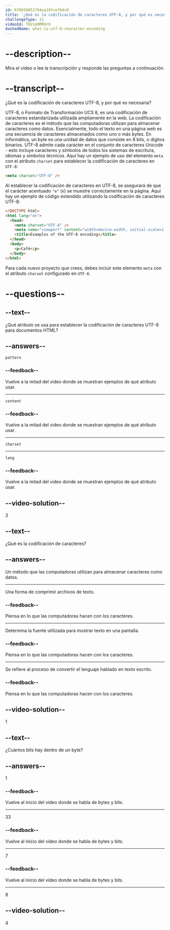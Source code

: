 ```yaml
---
id: 670839051794aa19fcef6dc8
title: '¿Qué es la codificación de caracteres UTF-8, y por qué es necesaria?'
challengeType: 11
videoId: T0VimOMROr8
dashedName: what-is-utf-8-character-encoding
---
```


# --description--

Mira el video o lee la transcripción y responde las preguntas a continuación.

# --transcript--

¿Qué es la codificación de caracteres UTF-8, y por qué es necesaria?

UTF-8, o Formato de Transformación UCS 8, es una codificación de caracteres estandarizada utilizada ampliamente en la web. La codificación de caracteres es el método que las computadoras utilizan para almacenar caracteres como datos. Esencialmente, todo el texto en una página web es una secuencia de caracteres almacenados como uno o más bytes. En informática, un byte es una unidad de datos que consiste en 8 bits, o dígitos binarios. UTF-8 admite cada carácter en el conjunto de caracteres Unicode - esto incluye caracteres y símbolos de todos los sistemas de escritura, idiomas y símbolos técnicos. Aquí hay un ejemplo de uso del elemento `meta` con el atributo `charset` para establecer la codificación de caracteres en `UTF-8`:

```html
<meta charset="UTF-8" />
```

Al establecer la codificación de caracteres en UTF-8, se asegurará de que el carácter acentuado `"e"` (`é`) se muestre correctamente en la página. Aquí hay un ejemplo de código extendido utilizando la codificación de caracteres UTF-8:

```html
<!DOCTYPE html>
<html lang="en">
  <head>
    <meta charset="UTF-8" />
    <meta name="viewport" content="width=device-width, initial-scale=1.0" />
    <title>Examples of the UTF-8 encoding</title>
  </head>
  <body>
    <p>Café</p>
  </body>
</html>
```

Para cada nuevo proyecto que crees, debes incluir este elemento `meta` con el atributo `charset` configurado en `UTF-8`.

# --questions--

## --text--

¿Qué atributo se usa para establecer la codificación de caracteres UTF-8 para documentos HTML?

## --answers--

`pattern`

### --feedback--

Vuelve a la mitad del video donde se muestran ejemplos de qué atributo usar.

---

`content`

### --feedback--

Vuelve a la mitad del video donde se muestran ejemplos de qué atributo usar.

---

`charset`

---

`lang`

### --feedback--

Vuelve a la mitad del video donde se muestran ejemplos de qué atributo usar.

## --video-solution--

3

## --text--

¿Qué es la codificación de caracteres?

## --answers--

Un método que las computadoras utilizan para almacenar caracteres como datos.

---

Una forma de comprimir archivos de texto.

### --feedback--

Piensa en lo que las computadoras hacen con los caracteres.

---

Determina la fuente utilizada para mostrar texto en una pantalla.

### --feedback--

Piensa en lo que las computadoras hacen con los caracteres.

---

Se refiere al proceso de convertir el lenguaje hablado en texto escrito.

### --feedback--

Piensa en lo que las computadoras hacen con los caracteres.

## --video-solution--

1

## --text--

¿Cuántos bits hay dentro de un byte?

## --answers--

1

### --feedback--

Vuelve al inicio del video donde se habla de bytes y bits.

---

33

### --feedback--

Vuelve al inicio del video donde se habla de bytes y bits.

---

7

### --feedback--

Vuelve al inicio del video donde se habla de bytes y bits.

---

8

## --video-solution--

4

